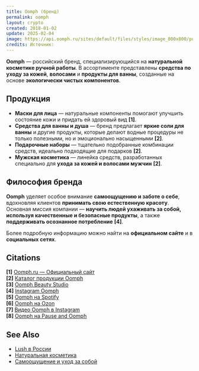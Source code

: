 ```yaml
---
title: Oomph (бренд)  
permalink: oomph  
layout: crypto  
created: 2018-01-02  
update: 2025-02-04  
image: https://api.oomph.ru/sites/default/files/styles/image_800x800/public/2023-01/46zgGw3g.jpeg
credits: Источник:
---
```


**Oomph** — российский бренд, специализирующийся на **натуральной косметике ручной работы**. В ассортименте представлены **средства по уходу за кожей**, **волосами** и **продукты для ванны**, созданные на основе **экологически чистых компонентов**.  

## Продукция  

- **Маски для лица** — натуральные компоненты помогают улучшить состояние кожи и придать ей здоровый вид **[1]**.  
- **Средства для ванны и душа** — бренд предлагает **яркие соли для ванны** и другие продукты, которые делают водные процедуры не только полезными, но и эмоционально насыщенными **[2]**.  
- **Подарочные наборы** — тщательно подобранные комбинации средств, идеально подходящие для подарков **[2]**.  
- **Мужская косметика** — линейка средств, разработанных специально для **ухода за кожей и волосами мужчин** **[2]**.  

## Философия бренда  

**Oomph** уделяет особое внимание **самоощущению и заботе о себе**, вдохновляя клиентов **принимать свою естественную красоту**. Основная миссия компании — **научить людей ухаживать за собой, используя качественные и безопасные продукты**, а также **поддерживать осознанное потребление** **[4]**.  

Более подробную информацию можно найти на **официальном сайте** и в **социальных сетях**.  

## Citations  

**[1]** [Oomph.ru — Официальный сайт](https://oomph.ru)  
**[2]** [Каталог продукции Oomph](https://oomph.ru/catalog)  
**[3]** [Oomph Beauty Studio](https://oomphbeautystudio.com)  
**[4]** [Instagram Oomph](https://www.instagram.com/oomph.ru/)  
**[5]** [Oomph на Spotify](https://open.spotify.com/track/1id7095MNx6WGsCm2It1uJ)  
**[6]** [Oomph на Ozon](https://www.ozon.ru/product/oomph-maska-dlya-litsa-beauty-skin-300g-880404585/)  
**[7]** [Видео Oomph в Instagram](https://www.instagram.com/oomph.ru/reels/)  
**[8]** [Oomph на Pause and Oomph](https://pauseandoomph.com/collections/oomph)  

## See Also  

+ [Lush в России](lush-russia)  
+ [Натуральная косметика](natural-cosmetics)  
+ [Самоощущение и уход за собой](self-care)  

<!-- Prompt:  
- Не менять язык статьи, сохранять оригинальный язык.  
- Если тема оформлена как "Имя Фамилия", заголовок должен быть "Фамилия, Имя".  
- Изменить title: A Template на основной топик в статье.  
- Создать permalink: на основе title (без / пред и / после/)  
- Замени date: на created:  
- Замени update: хххх-хх-хх текущую дату в таком же формате  
- Изменить заголовок раздела "Citations" на ## Citations.  
- Оформить ссылки в разделе "Citations" в формате: **[x]** [URL](URL).  
- При ссылке на источник в тексте, использовать формат: **[x]**, **[x]**.  
- Убедиться, что номера цитат соответствуют записям в разделе "Citations".  
- Сделать номера цитат кликабельными по указанному выше формату.  
- Добавить список связанных тем в том же формате.  
- Если есть списки с годами (при условии что они не содержат длинные предложения или ссылки) - конвертируй их в таблицы.  
- Выделяй даты, места, географические названия, адреса, имена собственные **таким образом**.  
- Использовать шаблон - "[Название темы](ссылка-на-тему)" для каждого пункта.  
- Раздел ## See also должен включаться автоматически в конец статьи.  
- Результат в md коде.  
- Оставить этот Prompt после редактирования в конце кода.  
-->  
